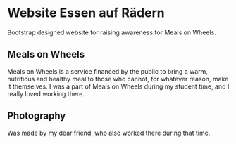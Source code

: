 # Website Essen auf Rädern
Bootstrap designed website for raising awareness for Meals on Wheels.

## Meals on Wheels
Meals on Wheels is a service financed by the public to bring a warm, nutritious and healthy meal to those who cannot, for whatever reason, make it themselves. I was a part of Meals on Wheels during my student time, and I really loved working there.

## Photography
Was made by my dear friend, who also worked there during that time.
